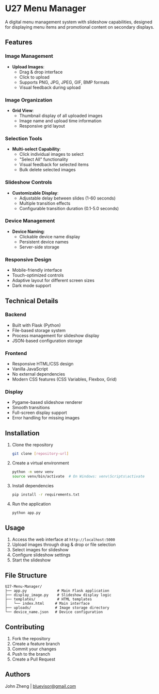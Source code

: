 # U27 Menu Manager

A digital menu management system with slideshow capabilities, designed for displaying menu items and promotional content on secondary displays.

## Features

### Image Management
- **Upload Images**: 
  - Drag & drop interface
  - Click to upload
  - Supports PNG, JPG, JPEG, GIF, BMP formats
  - Visual feedback during upload

### Image Organization
- **Grid View**: 
  - Thumbnail display of all uploaded images
  - Image name and upload time information
  - Responsive grid layout

### Selection Tools
- **Multi-select Capability**:
  - Click individual images to select
  - "Select All" functionality
  - Visual feedback for selected items
  - Bulk delete selected images

### Slideshow Controls
- **Customizable Display**:
  - Adjustable delay between slides (1-60 seconds)
  - Multiple transition effects
  - Configurable transition duration (0.1-5.0 seconds)

### Device Management
- **Device Naming**:
  - Clickable device name display
  - Persistent device names
  - Server-side storage

### Responsive Design
- Mobile-friendly interface
- Touch-optimized controls
- Adaptive layout for different screen sizes
- Dark mode support

## Technical Details

### Backend
- Built with Flask (Python)
- File-based storage system
- Process management for slideshow display
- JSON-based configuration storage

### Frontend
- Responsive HTML/CSS design
- Vanilla JavaScript
- No external dependencies
- Modern CSS features (CSS Variables, Flexbox, Grid)

### Display
- Pygame-based slideshow renderer
- Smooth transitions
- Full-screen display support
- Error handling for missing images

## Installation

1. Clone the repository
   ```bash
   git clone [repository-url]
   ```

2. Create a virtual environment
   ```bash
   python -m venv venv
   source venv/bin/activate  # On Windows: venv\Scripts\activate
   ```

3. Install dependencies
   ```bash
   pip install -r requirements.txt
   ```

4. Run the application
   ```bash
   python app.py
   ```

## Usage

1. Access the web interface at `http://localhost:5000`
2. Upload images through drag & drop or file selection
3. Select images for slideshow
4. Configure slideshow settings
5. Start the slideshow

## File Structure
```
U27-Menu-Manager/
├── app.py              # Main Flask application
├── display_image.py    # Slideshow display logic
├── templates/          # HTML templates
│   └── index.html     # Main interface
├── uploads/           # Image storage directory
└── device_name.json   # Device configuration
```

## Contributing

1. Fork the repository
2. Create a feature branch
3. Commit your changes
4. Push to the branch
5. Create a Pull Request

## Authors

John Zheng | bluevisor@gmail.com
